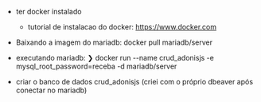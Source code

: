  - ter docker instalado
    - tutorial de instalacao do docker: https://www.docker.com
 - Baixando a imagem do mariadb:
  docker pull mariadb/server

 - executando mariadb:
 ❯ docker run --name crud_adonisjs -e mysql_root_password=receba -d mariadb/server
- criar o banco de dados crud_adonisjs (criei com o próprio dbeaver após conectar no mariadb)